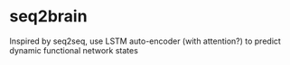 # seq2brain

Inspired by seq2seq, use LSTM auto-encoder (with attention?) to predict dynamic functional network states
